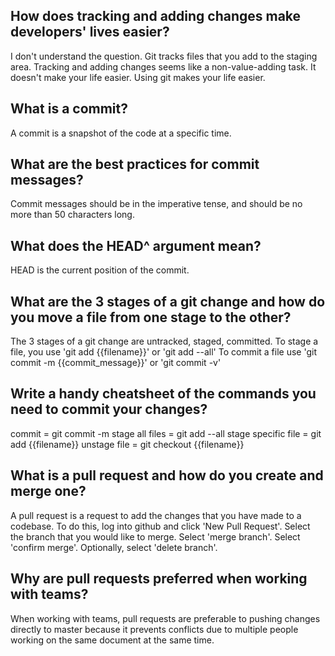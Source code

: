 
## How does tracking and adding changes make developers' lives easier?
I don't understand the question. Git tracks files that you add to the staging area. Tracking and adding changes seems like a non-value-adding task. It doesn't make your life easier. Using git makes your life easier.

## What is a commit?
A commit is a snapshot of the code at a specific time.

## What are the best practices for commit messages?
Commit messages should be in the imperative tense, and should be no more than 50 characters long.

## What does the HEAD^ argument mean?
HEAD is the current position of the commit.

## What are the 3 stages of a git change and how do you move a file from one stage to the other?
The 3 stages of a git change are untracked, staged, committed.
To stage a file, you use 'git add {{filename}}' or 'git add --all'
To commit a file use 'git commit -m {{commit_message}}' or 'git commit -v'

## Write a handy cheatsheet of the commands you need to commit your changes?
commit = git commit -m
stage all files = git add --all
stage specific file = git add {{filename}}
unstage file = git checkout {{filename}}

## What is a pull request and how do you create and merge one?
A pull request is a request to add the changes that you have made to a codebase. To do this, log into github and click 'New Pull Request'. Select the branch that you would like to merge. Select 'merge branch'. Select 'confirm merge'. Optionally, select 'delete branch'.

## Why are pull requests preferred when working with teams?

When working with teams, pull requests are preferable to pushing changes directly to master because it prevents conflicts due to multiple people working on the same document at the same time.
